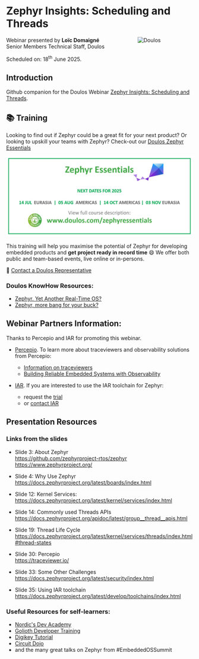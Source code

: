 # Zephyr Insights: Scheduling and Threads

<img src="https://www.doulos.com/media/1009/doulos-logo-header.svg" alt="Doulos" style="width: 150px;" align="right"/>


Webinar presented by **Loïc Domaigné** <br/>
Senior Members Technical Staff, Doulos

Scheduled on: 18<sup>th</sup> June 2025.

## Introduction
Github companion for the Doulos Webinar [Zephyr Insights: Scheduling and Threads](https://www.doulos.com/events/webinars/zephyr-insights-scheduling-and-threads/).

## 📚 Training

Looking to find out if Zephyr could be a great fit for your next product? Or looking
to upskill your teams with Zephyr? Check-out our  [Doulos Zephyr Essentials](https://www.doulos.com/training/arm-and-embedded-software/rtos/zephyr-essentials/) 

[ ![image](zephyr-essential.jpg) ](https://www.doulos.com/training/arm-and-embedded-software/rtos/zephyr-essentials/) 

This training will help you maximise the potential of Zephyr for developing embedded products and **get project ready in record time** 😄  We offer both public and team-based events, live online or in-persons. 

💬 [Contact a Doulos Representative](https://forms.doulos.com/enquiry?url=%2ftraining%2farm-and-embedded-software%2frtos%2fzephyr-essentials%2f&title=Zephyr%20Essentials)

### Doulos KnowHow Resources:

- [Zephyr. Yet Another Real-Time OS?](https://www.doulos.com/knowhow/arm-embedded/zephyr-yet-another-real-time-os/)
- [Zephyr, more bang for your buck?](https://www.youtube.com/watch?v=ng8gkCYbjZA)


## Webinar Partners Information:

Thanks to Percepio and IAR for promoting this webinar. 

- [Percepio](https://percepio.com/). To learn more about traceviewers and observability solutions from Percepio:
  - [Information on traceviewers](https://traceviewer.io/)
  - [Building Reliable Embedded Systems with Observability](https://percepio.com/continuous-observability/)

- [IAR](https://www.iar.com/). If you are interested to use the IAR toolchain for Zephyr: 
  - request the [trial](https://www.iar.com/try-platform)
  - or [contact IAR](iar.com/contact)


## Presentation Resources

### Links from the slides

- Slide 3: About Zephyr <br/>
  https://github.com/zephyrproject-rtos/zephyr <br/>
  https://www.zephyrproject.org/

- Slide 4: Why Use Zephyr <br/>
  https://docs.zephyrproject.org/latest/boards/index.html

- Slide 12: Kernel Services: <br/>
  https://docs.zephyrproject.org/latest/kernel/services/index.html

- Slide 14: Commonly used Threads APIs <br/>
  https://docs.zephyrproject.org/apidoc/latest/group__thread__apis.html

- Slide 19: Thread Life Cycle <br/>
  https://docs.zephyrproject.org/latest/kernel/services/threads/index.html#thread-states

- Slide 30: Percepio <br/>
  https://traceviewer.io/

- Slide 33: Some Other Challenges <br/>
  https://docs.zephyrproject.org/latest/security/index.html

- Slide 35: Using IAR toolchain <br/>
  https://docs.zephyrproject.org/latest/develop/toolchains/index.html


### Useful Resources for self-learners: 

- [Nordic's Dev Academy](https://academy.nordicsemi.com/)
- [Golioth Developer Training](https://training.golioth.io/)
- [Digikey Tutorial](https://www.youtube.com/playlist?list=PLEBQazB0HUyTmK2zdwhaf8bLwuEaDH-52)
- [Circuit Dojo](https://www.youtube.com/@CircuitDojo)
- and the many great talks on Zephyr from #EmbeddedOSSummit 

